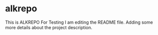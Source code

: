 # alkrepo
This is ALKREPO For Testing
I am editing the README file. Adding some more details about the project description.

